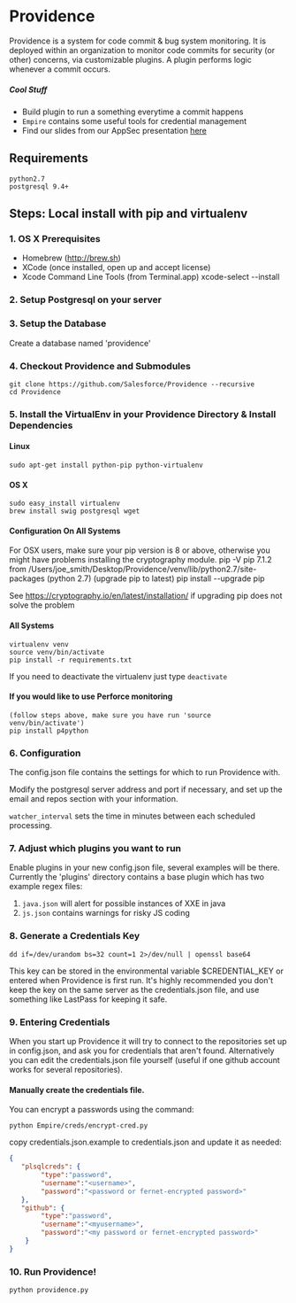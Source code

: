 Providence
==========
Providence is a system for code commit & bug system monitoring. It is deployed within an organization to monitor code commits for security (or other) concerns, via customizable plugins. A plugin performs logic whenever a commit occurs.

##### Cool Stuff
* Build plugin to run a something everytime a commit happens
* `Empire` contains some useful tools for credential management
* Find our slides from our AppSec presentation [here](http://www.slideshare.net/salesforceeng/providence-rapid-vulnerability-prevention)

## Requirements
    python2.7
    postgresql 9.4+

## Steps: Local install with pip and virtualenv


### 1. OS X Prerequisites
* Homebrew (http://brew.sh)
* XCode (once installed, open up and accept license)
* Xcode Command Line Tools (from Terminal.app)
    xcode-select --install

### 2. Setup Postgresql on your server

### 3. Setup the Database 
Create a database named 'providence'

### 4. Checkout Providence and Submodules
    git clone https://github.com/Salesforce/Providence --recursive
    cd Providence

### 5. Install the VirtualEnv in your Providence Directory & Install Dependencies
#### Linux
    sudo apt-get install python-pip python-virtualenv

#### OS X
    sudo easy_install virtualenv
    brew install swig postgresql wget 

#### Configuration On All Systems
For OSX users, make sure your pip version is 8 or above, otherwise you might have problems installing the cryptography module. 
    pip -V
    pip 7.1.2 from /Users/joe_smith/Desktop/Providence/venv/lib/python2.7/site-packages (python 2.7)
    (upgrade pip to latest)
    pip install --upgrade pip

See https://cryptography.io/en/latest/installation/ if upgrading pip does not solve the problem

#### All Systems
    virtualenv venv
    source venv/bin/activate
    pip install -r requirements.txt

If you need to deactivate the virtualenv just type `deactivate`

#### If you would like to use Perforce monitoring
    (follow steps above, make sure you have run 'source venv/bin/activate')
    pip install p4python

### 6. Configuration
The config.json file contains the settings for which to run Providence with. 

Modify the postgresql server address and port if necessary, and set up the email and repos section with your information. 

`watcher_interval` sets the time in minutes between each scheduled processing.

### 7. Adjust which plugins you want to run
Enable plugins in your new config.json file, several examples will be there.
Currently the 'plugins' directory contains a base plugin which has two example regex files:

1. `java.json`  will alert for possible instances of XXE in java
2. `js.json` contains warnings for risky JS coding

### 8. Generate a Credentials Key
```
dd if=/dev/urandom bs=32 count=1 2>/dev/null | openssl base64
```
This key can be stored in the environmental variable $CREDENTIAL_KEY or entered when Providence is first run. It's highly 
recommended you don't keep the key on the same server as the credentials.json file, and use something like LastPass for 
keeping it safe.

### 9. Entering Credentials
When you start up Providence it will try to connect to the repositories set up in config.json, and ask you for credentials that aren't found. Alternatively you can edit the credentials.json file yourself (useful if one github account works for several repositories).

#### Manually create the credentials file.

You can encrypt a passwords using the command:
```
python Empire/creds/encrypt-cred.py
```

copy credentials.json.example to credentials.json and update it as needed:
```json
{    
   "plsqlcreds": {
        "type":"password",
        "username":"<username>",
        "password":"<password or fernet-encrypted password>"
   },
   "github": {
        "type":"password",
        "username":"<myusername>",
        "password":"<my password or fernet-encrypted password>"
    }
}
```

### 10. Run Providence!
```
python providence.py
```


